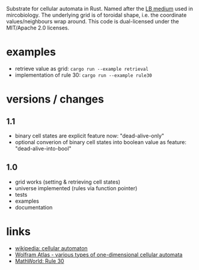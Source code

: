 Substrate for cellular automata in Rust.
Named after the [LB medium](https://en.wikipedia.org/wiki/Lysogeny_broth)
used in mircobiology.
The underlying grid is of toroidal shape, i.e. the coordinate
values/neighbours wrap around. This code is dual-licensed
under the MIT/Apache 2.0 licenses.


# examples
* retrieve value as grid: `cargo run --example retrieval`
* implementation of rule 30: `cargo run --example rule30`

# versions / changes

## 1.1
* binary cell states are explicit feature now: "dead-alive-only"
* optional converion of binary cell states into boolean value as feature: "dead-alive-into-bool"

## 1.0
* grid works (setting & retrieving cell states)
* universe implemented (rules via function pointer)
* tests
* examples
* documentation

# links
* [wikipedia: cellular automaton](https://en.wikipedia.org/wiki/Cellular_automaton)
* [Wolfram Atlas - various types of one-dimensional cellular automata](http://atlas.wolfram.com/TOC/TOC_200.html)
* [MathWorld: Rule 30](https://mathworld.wolfram.com/Rule30.html)

